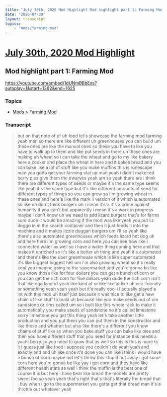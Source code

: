 ```yaml
---
title: "July 30th, 2020 Mod Highlight Mod highlight part 1: Farming Mod"
date: "2020-07-30"
layout: transcript
topics:
    - "mods/farming-mod"
---
```

# [July 30th, 2020 Mod Highlight](../2020-07-30.md)
## Mod highlight part 1: Farming Mod
https://youtube.com/embed/1dUNmBBbExs?autoplay=1&start=1382&end=1625

### Topics
* [Mods > Farming Mod](../topics/mods/farming-mod.md)

### Transcript

> but on that note of of uh food let's showcase the farming mod farming yeah man so there are like different uh greenhouses you can build um these ones are like the manual ones so these you have to like you have to walk up to them and like put seeds in there uh these ones are making uh wheat so i can take the wheat and go to my like bakery here a cooker and place the wheat in here and it bakes bread and you can bake like a lot of stuff like you make muffins this is runescape man you gotta get your farming stat up man yeah i didn't make red berry pies give them the dwarves yeah um so yeah there are i think there are different types of seeds or maybe it's the same type seems like yeah it's the same type but it's like different amounts of seed for different types of things so you can grow so i'm growing wheat in these ones and here's like the mark ii version of it which is automated so like uh don't think burgers oh i mean it's a it's a crime against humanity if you can't but apparently i mean it's a work in progress maybe i don't know uh we need to add lizard burgers that's for farms sure dude it would be amazing if the mod was like yeah you put liz doggo in in the search container and then it just feeds it into the machine and it makes lizzie duggan burgers um i'll so yeah like there's also automated greenhouses which feeds lizard hot dog uh and here here i'm growing corn and here you can see how like i connected water as well so i have a water thing coming here and that makes it enriched so it's like a better uh thing and yeah it's automated and there's like the uber greenhouse which is like super automated it's like biggest biggest hell um i'm also growing wheat so it's really cool you imagine going to the supermarket and you're gonna be like you know those like for four dollars you can get a bunch of corn or you can get the rich corn for five dollars yeah dude the rich corn isn't that like ngo kind of yeah like kind of or like like or like uh eco-friendly or something yeah yeah yeah but it's really cool i i actually played a lot with this mod uh itself just because it was nice to like get a new chain of like stuff to build uh because like you make seeds out of um sandstone or rims called um so i built like this whole rack to make it automatically you make seeds of sandstone no it's called limestone sorry limestone you get this thing yeah let's take another little production and you put them you can put them in the constructor and like these and whatnot but also like there's a different you know chains of stuff like so when you bake stuff you can bake like pies and then you have different stuff that you need for instance this needs a yacht berry so you need to grow that as well so this is this is more to it i guess just like food i suppose you couldn't do yeah yeah and exactly and and uh like once it's done you can like i think i would have a bunch of corn maybe not let's throw this stupid nut away i got some corn here you're gonna be like yay i got corn and they have like different health stats as well i think the muffin is the best one of course it is but here i have bear like bread the models are pretty sweet too so yeah yeah that's right that's that's literally the bread that i buy when i go to the supermarket you gotta get that bread man it's a throttle out whatever yeah
